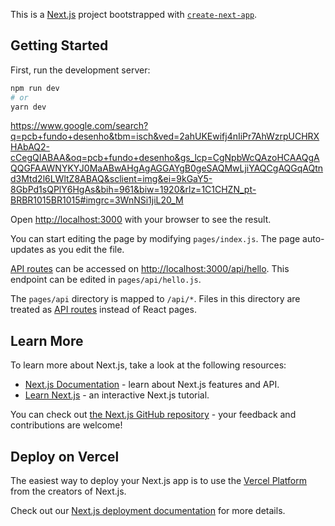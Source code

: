 This is a [Next.js](https://nextjs.org/) project bootstrapped with [`create-next-app`](https://github.com/vercel/next.js/tree/canary/packages/create-next-app).

## Getting Started

First, run the development server:

```bash
npm run dev
# or
yarn dev
```


https://www.google.com/search?q=pcb+fundo+desenho&tbm=isch&ved=2ahUKEwifj4nIiPr7AhWzrpUCHRXHAbAQ2-cCegQIABAA&oq=pcb+fundo+desenho&gs_lcp=CgNpbWcQAzoHCAAQgAQQGFAAWNYKYJ0MaABwAHgAgAGGAYgB0geSAQMwLjiYAQCgAQGqAQtnd3Mtd2l6LWltZ8ABAQ&sclient=img&ei=9kGaY5-8GbPd1sQPlY6HgAs&bih=961&biw=1920&rlz=1C1CHZN_pt-BRBR1015BR1015#imgrc=3WnNSi1jiL20_M

Open [http://localhost:3000](http://localhost:3000) with your browser to see the result.

You can start editing the page by modifying `pages/index.js`. The page auto-updates as you edit the file.

[API routes](https://nextjs.org/docs/api-routes/introduction) can be accessed on [http://localhost:3000/api/hello](http://localhost:3000/api/hello). This endpoint can be edited in `pages/api/hello.js`.

The `pages/api` directory is mapped to `/api/*`. Files in this directory are treated as [API routes](https://nextjs.org/docs/api-routes/introduction) instead of React pages.

## Learn More

To learn more about Next.js, take a look at the following resources:

- [Next.js Documentation](https://nextjs.org/docs) - learn about Next.js features and API.
- [Learn Next.js](https://nextjs.org/learn) - an interactive Next.js tutorial.

You can check out [the Next.js GitHub repository](https://github.com/vercel/next.js/) - your feedback and contributions are welcome!

## Deploy on Vercel

The easiest way to deploy your Next.js app is to use the [Vercel Platform](https://vercel.com/new?utm_medium=default-template&filter=next.js&utm_source=create-next-app&utm_campaign=create-next-app-readme) from the creators of Next.js.

Check out our [Next.js deployment documentation](https://nextjs.org/docs/deployment) for more details.
